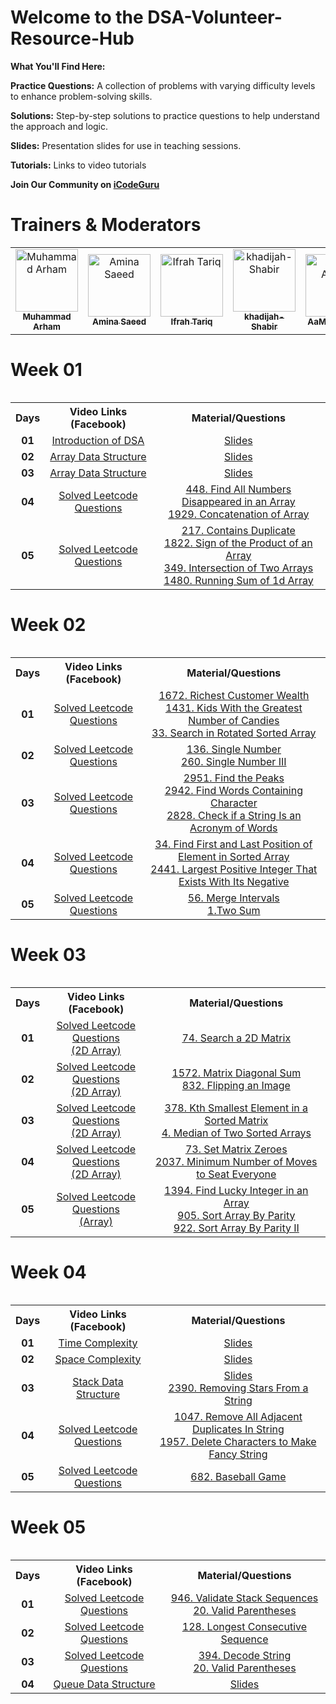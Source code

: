 
# Welcome to the DSA-Volunteer-Resource-Hub

**What You'll Find Here:**

**Practice Questions:** A collection of problems with varying difficulty levels to enhance problem-solving skills.

**Solutions:** Step-by-step solutions to practice questions to help understand the approach and logic.

**Slides:** Presentation slides for use in teaching sessions.

**Tutorials:** Links to video tutorials

**Join Our Community on [iCodeGuru](https://icode.guru/join/)**

# Trainers & Moderators

<table >
    <tbody>
        <tr>
            <td align="center">
                <a href="https://github.com/arhamansari11">
                    <img src="https://avatars.githubusercontent.com/u/124850772?v=4" width="100px;" alt="Muhammad Arham"/>
                    <br />
                    <sub><b>Muhammad Arham</b></sub>
                </a> 
            </td>
            <td align="center">
                <a href="https://github.com/aminasaeed223">
                    <img src="https://avatars.githubusercontent.com/u/125123484?v=4" width="100px;" alt="Amina Saeed"/>
                    <br />
                    <sub><b>Amina Saeed</b></sub>
                </a> 
            </td>
            <td align="center">
                <a href="https://github.com/Ifrahtariq2">
                    <img src="https://avatars.githubusercontent.com/u/169586130?v=4" width="100px;" alt="Ifrah Tariq"/>
                    <br />
                    <sub><b>Ifrah Tariq </b></sub>
                </a> 
            </td>
            <td align="center">
                <a href="https://github.com/khadijah-Shabir">
                    <img src="https://avatars.githubusercontent.com/u/133489629?v=4" width="100px;" alt="khadijah-Shabir"/>
                    <br />
                    <sub><b>khadijah-Shabir</b></sub>
                </a> 
            </td>
            <td align="center">
                <a href="https://github.com/aamna-ansari">
                    <img src="https://avatars.githubusercontent.com/u/123650396?v=4" width="100px;" alt="AaMna AnSari"/>
                    <br />
                    <sub><b>AaMna AnSari</b></sub>
                </a> 
            </td>
        </tr> 
</tbody>
<table>


# Week 01

<table>
    <tbody>
     <tr>
      <th> Days</th>
      <th>Video Links (Facebook)</br></th>
      <th>Material/Questions</th>
     </tr> 
    <tr>
       <td align="center"><b>01</b></td>
       <td align="center"><a href="https://www.facebook.com/iCodeguru/videos/396703180034024">Introduction of DSA</td>
    <td align="center" ><a href="https://docs.google.com/presentation/d/1txuV1nfX6loDIdpSDsM8Rw51b2s1ToN9F90W83tHpi0/edit?usp=sharing">Slides</td>
    </tr>
      <tr>
    <td align="center"><b>02</b></td>
    <td align="center"><a href="https://www.facebook.com/iCodeguru/videos/995867158561148/">Array Data Structure</td>
    <td align="center" ><a href="https://docs.google.com/presentation/d/1txuV1nfX6loDIdpSDsM8Rw51b2s1ToN9F90W83tHpi0/edit?usp=sharing">Slides</td  
  </tr>   
        <tr>
    <td align="center"><b>03</b></td>
    <td align="center"><a href="https://www.facebook.com/iCodeguru/videos/841148441194489">Array Data Structure</td>
    <td align="center" ><a href="https://docs.google.com/presentation/d/1txuV1nfX6loDIdpSDsM8Rw51b2s1ToN9F90W83tHpi0/edit?usp=sharing">Slides</td>
        
  </tr> 
        <tr>
    <td align="center"><b>04</b></td>
    <td align="center"><a href="https://www.facebook.com/iCodeguru/videos/1283705489252750">Solved Leetcode Questions</td>
    <td align="center" ><a href="https://leetcode.com/problems/find-all-numbers-disappeared-in-an-array/">448. Find All Numbers Disappeared in an Array </br> <a href="https://leetcode.com/problems/concatenation-of-array/">1929. Concatenation of Array</td>
  </tr> 
           <tr>
    <td align="center"><b>05</b></td>
    <td align="center"><a href="https://www.facebook.com/iCodeguru/videos/1535628700501441">Solved Leetcode Questions</td>
    <td align="center" ><a href="https://leetcode.com/problems/contains-duplicate/">217. Contains Duplicate</br><a href="https://leetcode.com/problems/sign-of-the-product-of-an-array/">1822. Sign of the Product of an Array</br><a href="https://leetcode.com/problems/intersection-of-two-arrays/">349. Intersection of Two Arrays</br><a href="https://leetcode.com/problems/running-sum-of-1d-array/description/">1480. Running Sum of 1d Array</td>
       
  </tr> 
</tbody>
<table>


# Week 02
<table>
    <tbody>
     <tr>
      <th> Days</th>
      <th>Video Links (Facebook)</br></th>
      <th>Material/Questions</th>
     </tr> 
           <tr>
    <td align="center"><b>01</b></td>
    <td align="center"><a href="https://www.facebook.com/iCodeguru/videos/431252989671819">Solved Leetcode Questions</td>
    <td align="center" ><a href="https://leetcode.com/problems/richest-customer-wealth/">1672. Richest Customer Wealth</br><a href="https://leetcode.com/problems/kids-with-the-greatest-number-of-candies/">1431. Kids With the Greatest Number of Candies</br><a href="https://leetcode.com/problems/search-in-rotated-sorted-array/">33. Search in Rotated Sorted Array</td>
  </tr> 
         <tr>
    <td align="center"><b>02</b></td>
    <td align="center"><a href="https://www.facebook.com/iCodeguru/videos/861962272441588">Solved Leetcode Questions</td>
    <td align="center" ><a href="https://leetcode.com/problems/single-number/">136. Single Number</br><a href="https://leetcode.com/problems/single-number-iii/">260. Single Number III</td>
  </tr> 
        <tr>
    <td align="center"><b>03</b></td>
    <td align="center"><a href="https://www.facebook.com/iCodeguru/videos/448289547924716">Solved Leetcode Questions</td>
    <td align="center" ><a href="https://leetcode.com/problems/find-the-peaks/">2951. Find the Peaks</br><a href="https://leetcode.com/problems/find-words-containing-character/">2942. Find Words Containing Character</br><a href="https://leetcode.com/problems/check-if-a-string-is-an-acronym-of-words/description/">2828. Check if a String Is an Acronym of Words</td>
  </tr> 
 <tr>
    <td align="center"><b>04</b></td>
    <td align="center"><a href="https://www.facebook.com/iCodeguru/videos/973927527566025">Solved Leetcode Questions</td>
    <td align="center" ><a href="https://leetcode.com/problems/find-first-and-last-position-of-element-in-sorted-array">34. Find First and Last Position of Element in Sorted Array</br><a href="https://leetcode.com/problems/largest-positive-integer-that-exists-with-its-negative/">2441. Largest Positive Integer That Exists With Its Negative</br><a href=""></td>
  </tr> 
        <tr>
    <td align="center"><b>05</b></td>
    <td align="center"><a href="https://www.facebook.com/iCodeguru/videos/479324464509134">Solved Leetcode Questions</td>
    <td align="center" ><a href="https://leetcode.com/problems/merge-intervals/">56. Merge Intervals</br><a href="https://leetcode.com/problems/two-sum/description/">1.Two Sum</td>
  </tr>
</tbody>
<table>

# Week 03
<table>
    <tbody>
     <tr>
      <th>Days</th>
      <th>Video Links (Facebook)</br></th>
      <th>Material/Questions</th>
     </tr>  
        <tr>
    <td align="center"><b>01</b></td>
    <td align="center"><a href="https://www.facebook.com/iCodeguru/videos/1508921433167106">Solved Leetcode Questions</br>(2D Array)</td>
    <td align="center" ><a href="https://leetcode.com/problems/search-a-2d-matrix/">74. Search a 2D Matrix</td>
  </tr>
         <tr>
    <td align="center"><b>02</b></td>
    <td align="center"><a href="https://www.facebook.com/iCodeguru/videos/1831569677326643">Solved Leetcode Questions</br>(2D Array)</td>
    <td align="center" ><a href="https://leetcode.com/problems/matrix-diagonal-sum/description/">1572. Matrix Diagonal Sum</br><a href="https://leetcode.com/problems/flipping-an-image/description/">832. Flipping an Image</td>
  </tr>
        <tr>
    <td align="center"><b>03</b></td>
    <td align="center"><a href="https://web.facebook.com/iCodeguru/videos/1749356188922957">Solved Leetcode Questions</br>(2D Array)</td>
    <td align="center" ><a href="https://leetcode.com/problems/kth-smallest-element-in-a-sorted-matrix/description/">378. Kth Smallest Element in a Sorted Matrix</br><a href="https://leetcode.com/problems/median-of-two-sorted-arrays/">4. Median of Two Sorted Arrays</td>
  </tr>
        <tr>
    <td align="center"><b>04</b></td>
    <td align="center"><a href="https://www.facebook.com/iCodeguru/videos/984587456250193">Solved Leetcode Questions</br>(2D Array)</td>
    <td align="center" ><a href="https://leetcode.com/problems/set-matrix-zeroes/description/">73. Set Matrix Zeroes</br><a href="https://leetcode.com/problems/minimum-number-of-moves-to-seat-everyone/">2037. Minimum Number of Moves to Seat Everyone</td>
  </tr>
         <tr>
    <td align="center"><b>05</b></td>
    <td align="center"><a href="https://www.facebook.com/iCodeguru/videos/1122422868991190">Solved Leetcode Questions</br>(Array)</td>
    <td align="center" ><a href="https://leetcode.com/problems/find-lucky-integer-in-an-array/">1394. Find Lucky Integer in an Array
</br><a href="https://leetcode.com/problems/sort-array-by-parity/">905. Sort Array By Parity</br><a href="https://leetcode.com/problems/sort-array-by-parity-ii/description/">922. Sort Array By Parity II</td>
  </tr>
</tbody>
<table>
    
# Week 04
<table>
    <tbody>
     <tr>
      <th>Days</th>
      <th>Video Links (Facebook)</br></th>
      <th>Material/Questions</th>
     </tr>  
        <tr>
    <td align="center"><b>01</b></td>
    <td align="center"><a href="https://www.facebook.com/iCodeguru/videos/486400057104995">Time Complexity</td>
    <td align="center" ><a href="https://docs.google.com/presentation/d/1lbdsmzZt7GVYIdXUUsQrEjJSfJ8P8rte/edit?usp=sharing&ouid=100650279262950057994&rtpof=true&sd=true">Slides </td>
  </tr>
        <tr>
    <td align="center"><b>02</b></td>
    <td align="center"><a href="https://www.facebook.com/iCodeguru/videos/1432889074030805">Space Complexity</td>
    <td align="center" ><a href="https://docs.google.com/presentation/d/1lbdsmzZt7GVYIdXUUsQrEjJSfJ8P8rte/edit?usp=sharing&ouid=100650279262950057994&rtpof=true&sd=true">Slides </td>
  </tr>
        <tr>
    <td align="center"><b>03</b></td>
    <td align="center"><a href="https://www.facebook.com/iCodeguru/videos/426865503652638">Stack Data Structure</td>
    <td align="center" ><a href="https://docs.google.com/presentation/d/1f8kwr101Vgs7SapNbOy10SsczMfTmn_X/edit?usp=sharing&ouid=100650279262950057994&rtpof=true&sd=true">Slides<br/><a href="https://leetcode.com/problems/removing-stars-from-a-string/">2390. Removing Stars From a String</td>
  </tr>
        <tr>
    <td align="center"><b>04</b></td>
    <td align="center"><a href="https://www.facebook.com/iCodeguru/videos/1206039483744858">Solved Leetcode Questions</td>
    <td align="center" ><a href="https://leetcode.com/problems/remove-all-adjacent-duplicates-in-string/">1047. Remove All Adjacent Duplicates In String<br/><a href="https://leetcode.com/problems/delete-characters-to-make-fancy-string/">1957. Delete Characters to Make Fancy String</td>
  </tr>
        <tr>
    <td align="center"><b>05</b></td>
    <td align="center"><a href="https://www.facebook.com/iCodeguru/videos/1459090371396539">Solved Leetcode Questions</td>
    <td align="center" ><a href="https://leetcode.com/problems/baseball-game/description/">682. Baseball Game</td>
  </tr>
</tbody>
<table>

# Week 05
<table>
    <tbody>
     <tr>
      <th>Days</th>
      <th>Video Links (Facebook)</br></th>
      <th>Material/Questions</th>
     </tr>  
        <tr>
    <td align="center"><b>01</b></td>
    <td align="center"><a href="https://www.facebook.com/iCodeguru/videos/988475749319003">Solved Leetcode Questions</td>
    <td align="center" ><a href="https://leetcode.com/problems/validate-stack-sequences/">946. Validate Stack Sequences<br/>
    <a href="https://leetcode.com/problems/valid-parentheses/">20. Valid Parentheses</td>
  </tr>
         <tr>
    <td align="center"><b>02</b></td>
    <td align="center"><a href="https://www.facebook.com/iCodeguru/videos/1050338199941513">Solved Leetcode Questions</td>
    <td align="center" ><a href="https://leetcode.com/problems/longest-consecutive-sequence/">128. Longest Consecutive Sequence</td>
  </tr>
         <tr>
    <td align="center"><b>03</b></td>
    <td align="center"><a href="https://www.facebook.com/iCodeguru/videos/951744666633494">Solved Leetcode Questions</td>
    <td align="center" ><a href="https://leetcode.com/problems/decode-string/">394. Decode String</br><a href="https://leetcode.com/problems/valid-parentheses/">20. Valid Parentheses</td>
  </tr>
          <tr>
    <td align="center"><b>04</b></td>
    <td align="center"><a href="https://www.facebook.com/iCodeguru/videos/460749686692726">Queue Data Structure</td>
     <td align="center" ><a href="https://docs.google.com/presentation/d/1b_SlMK9ZarCr9ilAg9ZFHamet_GFQIupZVXARcQq1Nc/edit#slide=id.g2e9cf5ae6cd_0_113">Slides </td>
  </tr>
  </tr>
</tbody>
<table>




